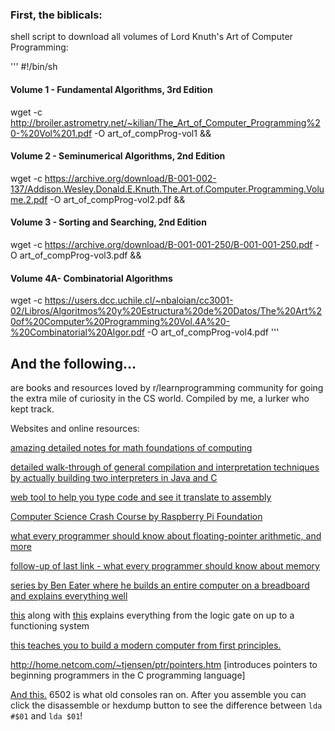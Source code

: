 ### First, the biblicals:

shell script to download all volumes of Lord Knuth's Art of Computer Programming: 

'''
#!/bin/sh
#### Volume 1 - Fundamental Algorithms, 3rd Edition
wget -c http://broiler.astrometry.net/~kilian/The_Art_of_Computer_Programming%20-%20Vol%201.pdf -O art_of_compProg-vol1 &&

#### Volume 2 - Seminumerical Algorithms, 2nd Edition
wget -c https://archive.org/download/B-001-002-137/Addison.Wesley.Donald.E.Knuth.The.Art.of.Computer.Programming.Volume.2.pdf -O art_of_compProg-vol2.pdf &&

#### Volume 3 - Sorting and Searching, 2nd Edition
wget -c https://archive.org/download/B-001-001-250/B-001-001-250.pdf -O art_of_compProg-vol3.pdf &&

#### Volume 4A- Combinatorial Algorithms
wget -c https://users.dcc.uchile.cl/~nbaloian/cc3001-02/Libros/Algoritmos%20y%20Estructura%20de%20Datos/The%20Art%20of%20Computer%20Programming%20Vol.4A%20-%20Combinatorial%20Algor.pdf -O art_of_compProg-vol4.pdf
'''




## And the following...
are books and resources loved by r/learnprogramming community for going the extra mile of curiosity in the CS world. Compiled by me, a lurker who kept track.

Websites and online resources:

[amazing detailed notes for math foundations of computing](https://people.eecs.berkeley.edu/~luca/cs103-14/index.html#notes)

[detailed walk-through of general compilation and interpretation techniques by actually building two interpreters in Java and C](https://craftinginterpreters.com/)

[web tool to help you type code and see it translate to assembly](https://godbolt.org/)

[Computer Science Crash Course by Raspberry Pi Foundation](https://www.youtube.com/playlist?list=PL8dPuuaLjXtNlUrzyH5r6jN9ulIgZBpdo)

[what every programmer should know about floating-pointer arithmetic, and more](https://docs.oracle.com/cd/E19957-01/806-3568/ncg_goldberg.html)

[follow-up of last link - what every programmer should know about memory](https://people.freebsd.org/~lstewart/articles/cpumemory.pdf)

[series by Ben Eater where he builds an entire computer on a breadboard and explains everything well](https://www.youtube.com/playlist?list=PLowKtXNTBypGqImE405J2565dvjafglHU)

[this](https://www.nand2tetris.org/) along with [this](http://nandgame.com/) explains everything from the logic gate on up to a functioning system

[this teaches you to build a modern computer from first principles.](https://www.coursera.org/learn/build-a-computer)

http://home.netcom.com/~tjensen/ptr/pointers.htm [introduces pointers to beginning programmers in the C programming language]

 [And this.](https://skilldrick.github.io/easy6502/) 6502 is what old consoles ran on. After you assemble you can click the disassemble or hexdump button to see the difference between `lda #$01` and `lda $01`!


